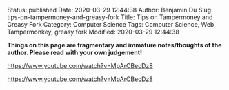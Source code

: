 Status: published
Date: 2020-03-29 12:44:38
Author: Benjamin Du
Slug: tips-on-tampermoney-and-greasy-fork
Title: Tips on Tampermoney and Greasy Fork
Category: Computer Science
Tags: Computer Science, Web, Tampermonkey, greasy fork
Modified: 2020-03-29 12:44:38

**Things on this page are fragmentary and immature notes/thoughts of the author. Please read with your own judgement!**



https://www.youtube.com/watch?v=MpArCBecDz8


https://www.youtube.com/watch?v=MpArCBecDz8